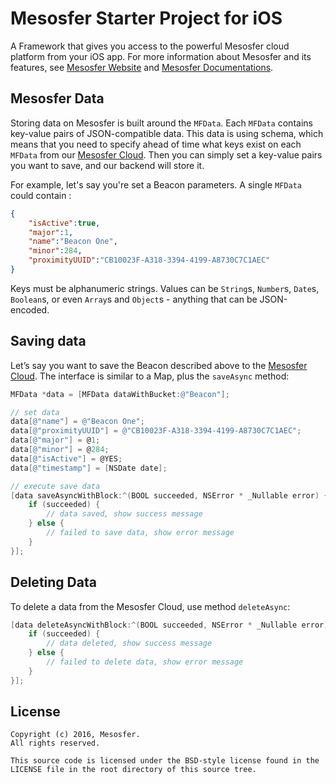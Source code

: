 # Mesosfer Starter Project for iOS #


A Framework that gives you access to the powerful Mesosfer cloud platform from your iOS app. 
For more information about Mesosfer and its features, see [Mesosfer Website][mesosfer.com] and [Mesosfer Documentations][docs].

## Mesosfer Data
Storing data on Mesosfer is built around the `MFData`. Each `MFData` contains key-value pairs of JSON-compatible data. This data is using schema, which means that you need to specify ahead of time what keys exist on each `MFData` from our [Mesosfer Cloud][cloud]. Then you can simply set a key-value pairs you want to save, and our backend will store it.

For example, let's say you're set a Beacon parameters. A single `MFData` could contain :

```json
{
    "isActive":true, 
    "major":1, 
    "name":"Beacon One", 
    "minor":284, 
    "proximityUUID":"CB10023F-A318-3394-4199-A8730C7C1AEC"
}
```

Keys must be alphanumeric strings. Values can be `String`s, `Number`s, `Date`s, `Boolean`s, or even `Array`s and `Object`s - anything that can be JSON-encoded.


## Saving data
Let’s say you want to save the Beacon described above to the [Mesosfer Cloud][cloud]. The interface is similar to a Map, plus the `saveAsync` method:

```objective-c
MFData *data = [MFData dataWithBucket:@"Beacon"];

// set data
data[@"name"] = @"Beacon One";
data[@"proximityUUID"] = @"CB10023F-A318-3394-4199-A8730C7C1AEC";
data[@"major"] = @1;
data[@"minor"] = @284;
data[@"isActive"] = @YES;
data[@"timestamp"] = [NSDate date];

// execute save data
[data saveAsyncWithBlock:^(BOOL succeeded, NSError * _Nullable error) {
    if (succeeded) {
        // data saved, show success message
    } else {
        // failed to save data, show error message
    }
}];
```

## Deleting Data
To delete a data from the Mesosfer Cloud, use method `deleteAsync`:

```objective-c
[data deleteAsyncWithBlock:^(BOOL succeeded, NSError * _Nullable error) {
    if (succeeded) {
        // data deleted, show success message
    } else {
        // failed to delete data, show error message
    }
}];
```

## License
    Copyright (c) 2016, Mesosfer.
    All rights reserved.

    This source code is licensed under the BSD-style license found in the
    LICENSE file in the root directory of this source tree.

[mesosfer.com]:https://mesosfer.com
[docs]:https://docs.mesosfer.com/
[cloud]:https://cloud.mesosfer.com/
[framework]:https://github.com/mesosfer/Mesosfer-iOS/releases/latest
